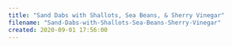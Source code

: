 ```yaml
---
title: "Sand Dabs with Shallots, Sea Beans, & Sherry Vinegar"
filename: "Sand-Dabs-with-Shallots-Sea-Beans-Sherry-Vinegar"
created: 2020-09-01 17:56:00
---
```

